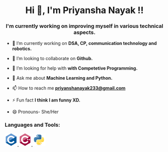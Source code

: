 <h1 align="center">Hi 👋, I'm Priyansha Nayak !!</h1>
<h3 align="center">I'm currently working on improving myself in various technical aspects.</h3>

- 🔭 I’m currently working on **DSA, CP, communication technology and robotics.**

- 👯 I’m looking to collaborate on **Github.**

- 🤝 I’m looking for help with **with Competetive Programming.**

- 💬 Ask me about **Machine Learning and Python.**

- 📫 How to reach me **priyanshanayak233@gmail.com**

- ⚡ Fun fact **I think I am funny XD.**
- 😄 Pronouns- She/Her
<h3 align="left">Languages and Tools:</h3>
<p align="left"> <a href="https://www.cprogramming.com/" target="_blank"> <img src="https://raw.githubusercontent.com/devicons/devicon/master/icons/c/c-original.svg" alt="c" width="40" height="40"/> </a> <a href="https://www.w3schools.com/cpp/" target="_blank"> <img src="https://raw.githubusercontent.com/devicons/devicon/master/icons/cplusplus/cplusplus-original.svg" alt="cplusplus" width="40" height="40"/> </a> <a href="https://www.python.org" target="_blank"> <img src="https://raw.githubusercontent.com/devicons/devicon/master/icons/python/python-original.svg" alt="python" width="40" height="40"/> </a> </p>

